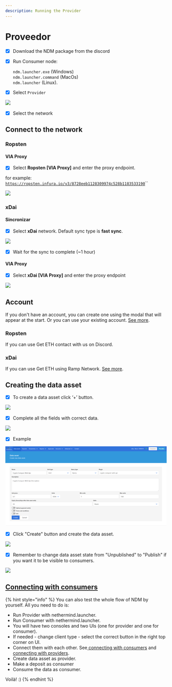 ```yaml
---
description: Running the Provider
---
```


# Proveedor

* [x] Download the NDM package from the discord
*   [x] Run Consumer node:

    `ndm.launcher.exe` (Windows)\
    `ndm.launcher.command` (MacOs)\
    `ndm.launcher` (Linux).
* [x] Select `Provider`

![](https://github.com/NethermindEth/docs/tree/e7dcca48f72221e633ca307fe7c357d79c42a082/.gitbook/assets/image%20\(157\).png)

* [x] Select the network

## Connect to the network

### Ropsten

#### VIA Proxy

* [x] Select **Ropsten \[VIA Proxy]** and enter the proxy endpoint.

for example: [`https://ropsten.infura.io/v3/8728eeb1128309974c528b1183533190`](https://ropsten.infura.io/v3/8728eeb1128309974c528b1183533190)\`\`

![](<../../.gitbook/assets/image (159).png>)

### xDai

#### Sincronizar

* [x] Select  **xDai** network. Default sync type is **fast sync**.

![](<../../.gitbook/assets/image (165).png>)

* [x] Wait for the sync to complete (\~1 hour)

#### VIA Proxy

* [x] Select **xDai \[VIA Proxy]** and enter the proxy endpoint

![](<../../.gitbook/assets/image (160).png>)

## Account

If you don't have an account, you can create one using the modal that will appear at the start. Or you can use your existing account. [See more](https://docs.nethermind.io/nethermind/nethermind-datamarketplace/ndm-faq#i-already-have-an-account-can-i-use-it).

### Ropsten

If you can use Get ETH contact with us on Discord.

### xDai

If you can use Get ETH using Ramp Network. [See more](https://docs.nethermind.io/nethermind/nethermind-datamarketplace/ndm-faq#i-created-the-account-but-i-still-have-no-money-on-it-what-should-i-do).

## Creating the data asset

* [x] To create a data asset click ‘+’ button.

![](<../../.gitbook/assets/image (155).png>)

* [x] Complete all the fields with correct data.

![](<../../.gitbook/assets/image (153).png>)

* [x] Example

![](<../../.gitbook/assets/image (10) (1) (4) (4) (4) (3).png>)

* [x] Click "Create" button and create the data asset.

![](https://github.com/NethermindEth/docs/tree/e7dcca48f72221e633ca307fe7c357d79c42a082/.gitbook/assets/image%20\(10\).png)

* [x] Remember to change data asset state from "Unpublished" to "Publish" if you want it to be visible to consumers.

![](<../../.gitbook/assets/image (154).png>)

## [Connecting with consumers](https://docs.nethermind.io/nethermind/nethermind-datamarketplace/connecting-with-consumers)

{% hint style="info" %}
You can also test the whole flow of NDM by yourself. All you need to do is:

* Run Provider with nethermind.launcher.
* Run Consumer with nethermind.launcher.
* You will have two consoles and two UIs (one for provider and one for consumer).
* If needed - change client type - select the correct button in the right top corner on UI.
* Connect them with each other. See[ connecting with consumers](https://docs.nethermind.io/nethermind/nethermind-datamarketplace/connecting-with-consumers) and [connecting with providers](https://docs.nethermind.io/nethermind/nethermind-datamarketplace/connecting-with-providers).
* Create data asset as provider.
* Make a deposit as consumer
* Consume the data as consumer.

Voilà! :)
{% endhint %}
